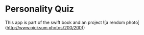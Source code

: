 # Personality Quiz

This app is part of the swift book and an project
![a rendom photo] (http://www.picksum.photos/200/200))

